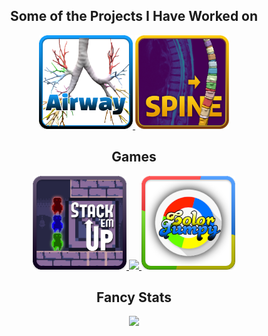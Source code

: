 <h2 align="center">Some of the Projects I Have Worked on</h2>

<p align="center">
  <a href="https://github.com/LiquidFun/Airway/" title="Automatic Bronchus Classification | Bachelor Thesis">
    <img src="https://github.com/LiquidFun/LiquidFun/blob/main/Airway.png" style="height:150px">
  </a>
  <a href="https://github.com/LiquidFun/Spine/" title="Spine Segmentation | Master Thesis">
    <img src="https://github.com/LiquidFun/LiquidFun/blob/main/Spine.png" style="height:150px">
  </a>

  
</p>

<h2 align="center">Games</h2>

<p align="center">

  <a href="https://github.com/LiquidFun/stack-em-up" title="Stack 'em Up - Difficult Puzzle Platformer | 2 Person Team">
    <img src="https://github.com/LiquidFun/LiquidFun/blob/main/StackEmUp.png" style="height:150px">
  </a>
  <a href="https://github.com/LiquidFun/Maerchentrubel" title="Maerchentrubel - 2D Exploration & Puzzle Game | 3 Person Team">
    <img src="https://github.com/LiquidFun/LiquidFun/blob/main/Märchentrubel.png" style="height:150px">
  </a>
  <a href="https://play.google.com/store/apps/details?id=com.brutenis.jumpy&gl=US" title="Color Jumpy - Android Puzzle Platformer | Solo">
    <img src="https://github.com/LiquidFun/LiquidFun/blob/main/ColorJumpy.png" style="height:150px">
  </a>
</p>

<h2 align="center">Fancy Stats</h2>

<p align="center">
  
  <a href="https://github.com/anuraghazra/github-readme-stats" title="Most Used Languages">
    <img src="https://github-readme-stats.vercel.app/api/top-langs/?username=LiquidFun&layout=compact&hide=lua,jupyter%20notebook,assembly&langs_count=8&theme=radical">
  </a>
  
</p>

<!--

<h2 align="center">Games</h1>

-----------------------------------------------
Biology?:
Airway | Boppies
-----------------------------------------------
Games:
Stack-em-up | Color Jumpy | Märchentrubel
-----------------------------------------------
Misc:
Traffic Simulation | vim comment banners | stegowav
-----------------------------------------------

-->
